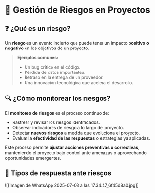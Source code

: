 # 🛑 Gestión de Riesgos en Proyectos

## ❓ ¿Qué es un riesgo?

Un **riesgo** es un evento incierto que puede tener un impacto **positivo o negativo** en los objetivos de un proyecto.

> **Ejemplos comunes:**
> - Un bug crítico en el código.
> - Pérdida de datos importantes.
> - Retraso en la entrega de un proveedor.
> - Una innovación tecnológica que acelera el desarrollo.

## 🔍 ¿Cómo monitorear los riesgos?

El **monitoreo de riesgos** es el proceso continuo de:

- Rastrear y revisar los riesgos identificados.
- Observar indicadores de riesgo a lo largo del proyecto.
- Detectar **nuevos riesgos** a medida que evoluciona el proyecto.
- Evaluar la **efectividad de las respuestas** o estrategias ya aplicadas.

Este proceso permite **ajustar acciones preventivas o correctivas**, manteniendo el proyecto bajo control ante amenazas o aprovechando oportunidades emergentes.

## 📌 Tipos de respuesta ante riesgos

![[Imagen de WhatsApp 2025-07-03 a las 17.34.47_6f45d8a0.jpg]]

